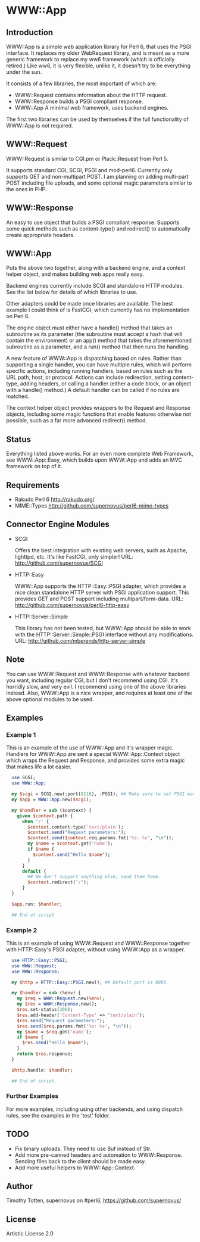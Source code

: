 # WWW::App

## Introduction

WWW::App is a simple web application library for Perl 6, that uses
the PSGI interface. It replaces my older WebRequest library, and is
meant as a more generic framework to replace my ww6 framework (which
is officially retired.) Like ww6, it is very flexible, unlike it, it
doesn't try to be everything under the sun.

It consists of a few libraries, the most important of which are:

  * WWW::Request   contains information about the HTTP request.
  * WWW::Response  builds a PSGI compliant response.
  * WWW::App       A minimal web framework, uses backend engines.

The first two libraries can be used by themselves if the full functionality
of WWW::App is not required.

## WWW::Request

WWW::Request is similar to CGI.pm or Plack::Request from Perl 5.

It supports standard CGI, SCGI, PSGI and mod-perl6.
Currently only supports GET and non-multipart POST.
I am planning on adding multi-part POST including file uploads,
and some optional magic parameters similar to the ones in PHP.

## WWW::Response

An easy to use object that builds a PSGI compliant response.
Supports some quick methods such as content-type() and
redirect() to automatically create appropriate headers.

## WWW::App

Puts the above two together, along with a backend engine,
and a context helper object, and makes building web apps really easy.

Backend engines currently include SCGI and standalone HTTP modules.
See the list below for details of which libraries to use.

Other adapters could be made once libraries are available.
The best example I could think of is FastCGI, which currently
has no implementation on Perl 6.

The engine object must either have a handle() method that takes
an subroutine as its parameter (the subroutine must accept a hash that
will contain the environment) or an app() method that takes
the aforementioned subroutine as a parameter, and a run() method that
then runs the handling.

A new feature of WWW::App is dispatching based on rules.
Rather than supporting a single handler, you can have multiple
rules, which will perform specific actions, including running
handlers, based on rules such as the URL path, host, or protocol.
Actions can include redirection, setting content-type, adding headers,
or calling a handler (either a code block, or an object with a 
handle() method.) A default handler can be called if no rules are matched.

The context helper object provides wrappers to the Request and Response objects,
including some magic functions that enable features otherwise not possible,
such as a far more advanced redirect() method.

## Status

Everything listed above works. For an even more complete Web Framework, see
WWW::App::Easy, which builds upon WWW::App and adds an MVC framework on top of it.

## Requirements

 * Rakudo Perl 6
   http://rakudo.org/
 * MIME::Types
   http://github.com/supernovus/perl6-mime-types

## Connector Engine Modules

  * SCGI

    Offers the best integration with existing web servers, such as
    Apache, lighttpd, etc. It's like FastCGI, only simpler!
    URL: http://github.com/supernovus/SCGI

  * HTTP::Easy

    WWW::App supports the HTTP::Easy::PSGI adapter, which provides a nice
    clean standalone HTTP server with PSGI application support.
    This provides GET and POST support including multipart/form-data.
    URL: http://github.com/supernovus/perl6-http-easy

  * HTTP::Server::Simple

    This library has not been tested, but WWW::App should be able to work with
    the HTTP::Server::Simple::PSGI interface without any modifications.
    URL: http://github.com/mberends/http-server-simple

## Note

You can use WWW::Request and WWW::Response with whatever backend
you want, including regular CGI, but I don't recommend using CGI.
It's horridly slow, and very evil. I recommend using one of the above
libraries instead. Also, WWW::App is a nice wrapper, and requires at
least one of the above optional modules to be used.

## Examples

### Example 1

This is an example of the use of WWW::App and it's wrapper magic.
Handlers for WWW::App are sent a special WWW::App::Context object
which wraps the Request and Response, and provides some extra magic
that makes life a lot easier.

```perl
  use SCGI;
  use WWW::App;

  my $scgi = SCGI.new(:port(8118), :PSGI); ## Make sure to set PSGI mode!
  my $app = WWW::App.new($scgi);

  my $handler = sub ($context) {
    given $context.path {
      when '/' {
        $context.content-type('text/plain');
        $context.send("Request parameters:");
        $context.send($context.req.params.fmt('%s: %s', "\n"));
        my $name = $context.get('name');
        if $name {
          $context.send("Hello $name");
        }
      }
      default {
        ## We don't support anything else, send them home.
        $context.redirect('/');
      }
  }

  $app.run: $handler;

  ## End of script
```

### Example 2

This is an example of using WWW::Request and WWW::Response together with
HTTP::Easy's PSGI adapter, without using WWW::App as a wrapper.

```perl
  use HTTP::Easy::PSGI;
  use WWW::Request;
  use WWW::Response;

  my $http = HTTP::Easy::PSGI.new(); ## Default port is 8080.

  my $handler = sub (%env) {
    my $req = WWW::Request.new(%env);
    my $res = WWW::Response.new();
    $res.set-status(200);
    $res.add-header('Content-Type' => 'text/plain');
    $res.send("Request parameters:");
    $res.send($req.params.fmt('%s: %s', "\n"));
    my $name = $req.get('name');
    if $name {
      $res.send("Hello $name");
    }
    return $res.response;
  }

  $http.handle: $handler;

  ## End of script.
```

### Further Examples

For more examples, including using other backends, and
using dispatch rules, see the examples in the 'test' folder.

## TODO

  * Fix binary uploads. They need to use Buf instead of Str.
  * Add more pre-canned headers and automation to WWW::Response.
    Sending files back to the client should be made easy.
  * Add more useful helpers to WWW::App::Context.

## Author

Timothy Totten, supernovus on #perl6, https://github.com/supernovus/

## License

Artistic License 2.0

